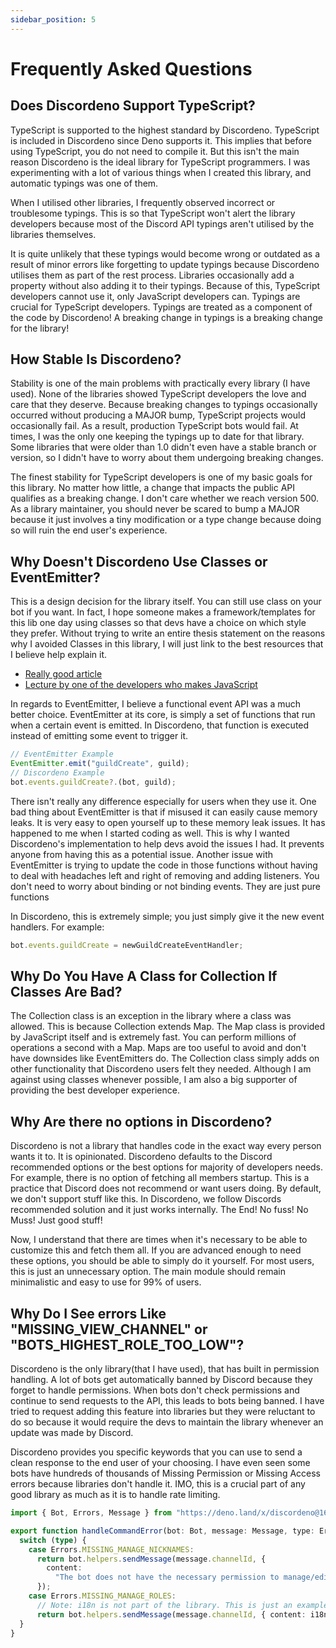 ```yaml
---
sidebar_position: 5
---
```


# Frequently Asked Questions

## Does Discordeno Support TypeScript?

TypeScript is supported to the highest standard by Discordeno. TypeScript is included in Discordeno since Deno supports
it. This implies that before using TypeScript, you do not need to compile it. But this isn't the main reason Discordeno
is the ideal library for TypeScript programmers. I was experimenting with a lot of various things when I created this
library, and automatic typings was one of them.

When I utilised other libraries, I frequently observed incorrect or troublesome typings. This is so that TypeScript
won't alert the library developers because most of the Discord API typings aren't utilised by the libraries themselves.

It is quite unlikely that these typings would become wrong or outdated as a result of minor errors like forgetting to
update typings because Discordeno utilises them as part of the rest process. Libraries occasionally add a property
without also adding it to their typings. Because of this, TypeScript developers cannot use it, only JavaScript
developers can. Typings are crucial for TypeScript developers. Typings are treated as a component of the code by
Discordeno! A breaking change in typings is a breaking change for the library!

## How Stable Is Discordeno?

Stability is one of the main problems with practically every library (I have used). None of the libraries showed
TypeScript developers the love and care that they deserve. Because breaking changes to typings occasionally occurred
without producing a MAJOR bump, TypeScript projects would occasionally fail. As a result, production TypeScript bots
would fail. At times, I was the only one keeping the typings up to date for that library. Some libraries that were older
than 1.0 didn't even have a stable branch or version, so I didn't have to worry about them undergoing breaking changes.

The finest stability for TypeScript developers is one of my basic goals for this library. No matter how little, a change
that impacts the public API qualifies as a breaking change. I don't care whether we reach version 500. As a library
maintainer, you should never be scared to bump a MAJOR because it just involves a tiny modification or a type change
because doing so will ruin the end user's experience.

## Why Doesn't Discordeno Use Classes or EventEmitter?

This is a design decision for the library itself. You can still use class on your bot if you want. In fact, I hope
someone makes a framework/templates for this lib one day using classes so that devs have a choice on which style they
prefer. Without trying to write an entire thesis statement on the reasons why I avoided Classes in this library, I will
just link to the best resources that I believe help explain it.

- [Really good article](https://dannyfritz.wordpress.com/2014/10/11/class-free-object-oriented-programming/)
- [Lecture by one of the developers who makes JavaScript](https://www.youtube.com/watch?v=PSGEjv3Tqo0)

In regards to EventEmitter, I believe a functional event API was a much better choice. EventEmitter at its core, is
simply a set of functions that run when a certain event is emitted. In Discordeno, that function is executed instead of
emitting some event to trigger it.

```typescript
// EventEmitter Example
EventEmitter.emit("guildCreate", guild);
// Discordeno Example
bot.events.guildCreate?.(bot, guild);
```

There isn't really any difference especially for users when they use it. One bad thing about EventEmitter is that if
misused it can easily cause memory leaks. It is very easy to open yourself up to these memory leak issues. It has
happened to me when I started coding as well. This is why I wanted Discordeno's implementation to help devs avoid the
issues I had. It prevents anyone from having this as a potential issue. Another issue with EventEmitter is trying to
update the code in those functions without having to deal with headaches left and right of removing and adding
listeners. You don't need to worry about binding or not binding events. They are just pure functions

In Discordeno, this is extremely simple; you just simply give it the new event handlers. For example:

```typescript
bot.events.guildCreate = newGuildCreateEventHandler;
```

## Why Do You Have A Class for Collection If Classes Are Bad?

The Collection class is an exception in the library where a class was allowed. This is because Collection extends Map.
The Map class is provided by JavaScript itself and is extremely fast. You can perform millions of operations a second
with a Map. Maps are too useful to avoid and don't have downsides like EventEmitters do. The Collection class simply
adds on other functionality that Discordeno users felt they needed. Although I am against using classes whenever
possible, I am also a big supporter of providing the best developer experience.

## Why Are there no options in Discordeno?

Discordeno is not a library that handles code in the exact way every person wants it to. It is opinionated. Discordeno
defaults to the Discord recommended options or the best options for majority of developers needs. For example, there is
no option of fetching all members startup. This is a practice that Discord does not recommend or want users doing. By
default, we don't support stuff like this. In Discordeno, we follow Discords recommended solution and it just works
internally. The End! No fuss! No Muss! Just good stuff!

Now, I understand that there are times when it's necessary to be able to customize this and fetch them all. If you are
advanced enough to need these options, you should be able to simply do it yourself. For most users, this is just an
unnecessary option. The main module should remain minimalistic and easy to use for 99% of users.

## Why Do I See errors Like "MISSING_VIEW_CHANNEL" or "BOTS_HIGHEST_ROLE_TOO_LOW"?

Discordeno is the only library(that I have used), that has built in permission handling. A lot of bots get automatically
banned by Discord because they forget to handle permissions. When bots don't check permissions and continue to send
requests to the API, this leads to bots being banned. I have tried to request adding this feature into libraries but
they were reluctant to do so because it would require the devs to maintain the library whenever an update was made by
Discord.

Discordeno provides you specific keywords that you can use to send a clean response to the end user of your choosing. I
have even seen some bots have hundreds of thousands of Missing Permission or Missing Access errors because libraries
don't handle it. IMO, this is a crucial part of any good library as much as it is to handle rate limiting.

```typescript
import { Bot, Errors, Message } from "https://deno.land/x/discordeno@16.0.0/mod.ts";

export function handleCommandError(bot: Bot, message: Message, type: Errors) {
  switch (type) {
    case Errors.MISSING_MANAGE_NICKNAMES:
      return bot.helpers.sendMessage(message.channelId, {
        content:
          "The bot does not have the necessary permission to manage/edit other user's nicknames. Grant the **MANAGE_NICKNAME** permission to the bot and try again.",
      });
    case Errors.MISSING_MANAGE_ROLES:
      // Note: i18n is not part of the library. This is just an example of how you could use i18n for custom error responses.
      return bot.helpers.sendMessage(message.channelId, { content: i18n.translate(type) });
  }
}
```
